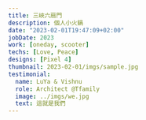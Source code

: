 ```yaml
---
title: 三峽六扇門
description: 個人小火鍋
date: "2023-02-01T19:47:09+02:00"
jobDate: 2023
work: [oneday, scooter]
techs: [Love, Peace]
designs: [Pixel 4]
thumbnail: 2023-02-01/imgs/sample.jpg
testimonial:
  name: LuYa & Vishnu
  role: Architect @Tfamily
  image: ../imgs/we.jpg
  text: 這就是我們
---
```


